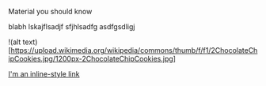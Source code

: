 Material you should know

blabh
lskajflsadjf
sfjhlsadfg
asdfgsdligj

!(alt text)[https://upload.wikimedia.org/wikipedia/commons/thumb/f/f1/2ChocolateChipCookies.jpg/1200px-2ChocolateChipCookies.jpg]

[I'm an inline-style link](https://www.google.com)
